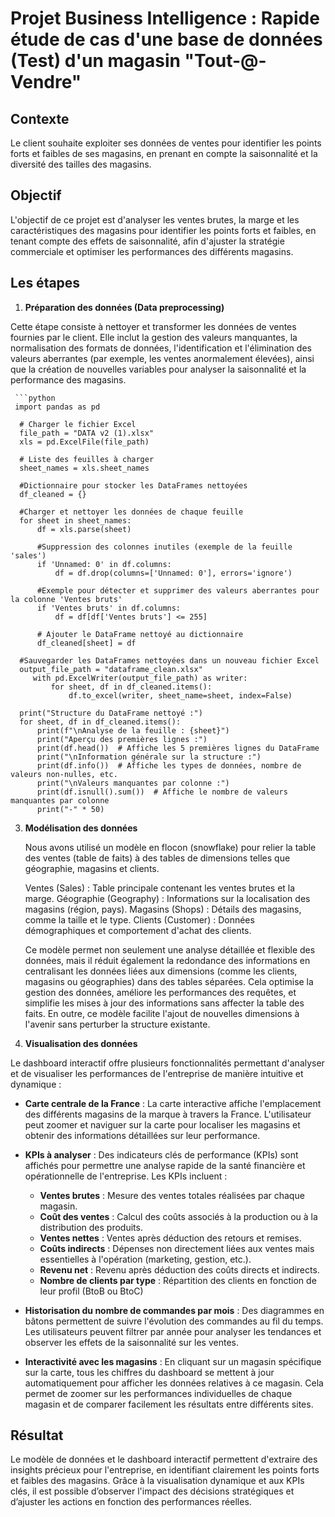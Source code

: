 
# Projet Business Intelligence : Rapide étude de cas d'une base de données (Test) d'un magasin "Tout-@-Vendre"

## Contexte

Le client souhaite exploiter ses données de ventes pour identifier les points forts et faibles de ses magasins, en prenant en compte la saisonnalité et la diversité des tailles des magasins.


## Objectif

L'objectif de ce projet est d'analyser les ventes brutes, la marge et les caractéristiques des magasins pour identifier les points forts et faibles, en tenant compte des effets de saisonnalité, afin d'ajuster la stratégie commerciale et optimiser les performances des différents magasins.

## Les étapes


1. **Préparation des données (Data preprocessing)**

Cette étape consiste à nettoyer et transformer les données de ventes fournies par le client. Elle inclut la gestion des valeurs manquantes, la normalisation des formats de données, l'identification et l'élimination des valeurs aberrantes (par exemple, les ventes anormalement élevées), ainsi que la création de nouvelles variables pour analyser la saisonnalité et la performance des magasins.

  
     ```python
     import pandas as pd

      # Charger le fichier Excel
      file_path = "DATA v2 (1).xlsx"
      xls = pd.ExcelFile(file_path)

      # Liste des feuilles à charger
      sheet_names = xls.sheet_names

      #Dictionnaire pour stocker les DataFrames nettoyées
      df_cleaned = {}

      #Charger et nettoyer les données de chaque feuille
      for sheet in sheet_names:
          df = xls.parse(sheet)
    
          #Suppression des colonnes inutiles (exemple de la feuille 'sales')
          if 'Unnamed: 0' in df.columns:
              df = df.drop(columns=['Unnamed: 0'], errors='ignore')

          #Exemple pour détecter et supprimer des valeurs aberrantes pour la colonne 'Ventes bruts'
          if 'Ventes bruts' in df.columns:
              df = df[df['Ventes bruts'] <= 255]

          # Ajouter le DataFrame nettoyé au dictionnaire
          df_cleaned[sheet] = df
     
      #Sauvegarder les DataFrames nettoyées dans un nouveau fichier Excel
      output_file_path = "dataframe_clean.xlsx"
         with pd.ExcelWriter(output_file_path) as writer:
             for sheet, df in df_cleaned.items():
                 df.to_excel(writer, sheet_name=sheet, index=False)

      print("Structure du DataFrame nettoyé :")
      for sheet, df in df_cleaned.items():
          print(f"\nAnalyse de la feuille : {sheet}")
          print("Aperçu des premières lignes :")
          print(df.head())  # Affiche les 5 premières lignes du DataFrame
          print("\nInformation générale sur la structure :")
          print(df.info())  # Affiche les types de données, nombre de valeurs non-nulles, etc.
          print("\nValeurs manquantes par colonne :")
          print(df.isnull().sum())  # Affiche le nombre de valeurs manquantes par colonne
          print("-" * 50)
  


3. **Modélisation des données**
   
   Nous avons utilisé un modèle en flocon (snowflake) pour relier la table des ventes (table de faits) à des tables de dimensions telles que géographie, magasins et clients.

      Ventes (Sales) : Table principale contenant les ventes brutes et la marge.
      Géographie (Geography) : Informations sur la localisation des magasins (région, pays).
      Magasins (Shops) : Détails des magasins, comme la taille et le type.
      Clients (Customer) : Données démographiques et comportement d'achat des clients.

   
      Ce modèle permet non seulement une analyse détaillée et flexible des données, mais il réduit également la redondance des informations en centralisant les données liées aux dimensions (comme les clients, magasins ou géographies) dans des tables séparées. Cela optimise la gestion des données, améliore les performances des requêtes, et simplifie les mises à jour des    informations sans affecter la table des faits. En outre, ce modèle facilite l'ajout de nouvelles dimensions à l'avenir sans perturber la structure existante.
  


4. **Visualisation des données**

Le dashboard interactif offre plusieurs fonctionnalités permettant d'analyser et de visualiser les performances de l'entreprise de manière intuitive et dynamique :

- **Carte centrale de la France** : La carte interactive affiche l'emplacement des différents magasins de la marque à travers la France. L'utilisateur peut zoomer et naviguer sur la carte pour localiser les magasins et obtenir des informations détaillées sur leur performance.

- **KPIs à analyser** : Des indicateurs clés de performance (KPIs) sont affichés pour permettre une analyse rapide de la santé financière et opérationnelle de l'entreprise. Les KPIs incluent :
  - **Ventes brutes** : Mesure des ventes totales réalisées par chaque magasin.
  - **Coût des ventes** : Calcul des coûts associés à la production ou à la distribution des produits.
  - **Ventes nettes** : Ventes après déduction des retours et remises.
  - **Coûts indirects** : Dépenses non directement liées aux ventes mais essentielles à l'opération (marketing, gestion, etc.).
  - **Revenu net** : Revenu après déduction des coûts directs et indirects.
  - **Nombre de clients par type** : Répartition des clients en fonction de leur profil (BtoB ou BtoC)

- **Historisation du nombre de commandes par mois** : Des diagrammes en bâtons permettent de suivre l'évolution des commandes au fil du temps. Les utilisateurs peuvent filtrer par année pour analyser les tendances et observer les effets de la saisonnalité sur les ventes.

- **Interactivité avec les magasins** : En cliquant sur un magasin spécifique sur la carte, tous les chiffres du dashboard se mettent à jour automatiquement pour afficher les données relatives à ce magasin. Cela permet de zoomer sur les performances individuelles de chaque magasin et de comparer facilement les résultats entre différents sites.



## Résultat

Le modèle de données et le dashboard interactif permettent d'extraire des insights précieux pour l'entreprise, en identifiant clairement les points forts et faibles des magasins. Grâce à la visualisation dynamique et aux KPIs clés, il est possible d’observer l'impact des décisions stratégiques et d’ajuster les actions en fonction des performances réelles.
